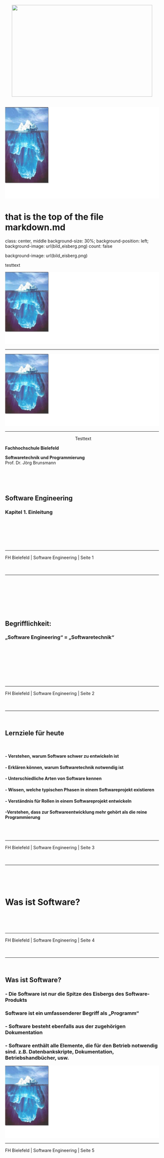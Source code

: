 <p align="center">
  <img width="460" height="300" src="http://www.fillmurray.com/460/300">
</p>


<p align="center">
  <img width="760" height="300" src="bild_eisberg.png">
</p>

# that is the top of the file markdown.md
class: center, middle
background-size: 30%;
background-position: left;
background-image: url(bild_eisberg.png)
count: false

background-image: url(bild_eisberg.png)

testtext

![bg original](bild_eisberg.png)

---

![bg original](bild_eisberg.png)

***
<p align="center">
  Testtext
<br/>

**Fachhochschule Bielefeld**  
<br/>

**Softwaretechnik und Programmierung**  
<br/>
Prof. Dr. Jörg Brunsmann
<br/>
<br/>
<br/>
</p>
<br/>

## Software Engineering  

### Kapitel 1. Einleitung  
<br/>
<br/>
<br/>
<br/>
<br/>

***
FH Bielefeld | Software Engineering | Seite 1  
<br/>
<br/>
<br/>





***
<br/>
<br/>
<br/>
<br/>
<br/>
<br/>

## Begrifflichkeit:  

### „Software Engineering“ = „Softwaretechnik“  
<br/>
<br/>
<br/>
<br/>
<br/>
<br/>
<br/>

***
FH Bielefeld | Software Engineering | Seite 2
<br/>
<br/>
<br/>





***
<br/>

## **Lernziele für heute**  
<br/>

#### - Verstehen, warum Software schwer zu entwickeln ist  
#### - Erklären können, warum Softwaretechnik notwendig ist  
#### - Unterschiedliche Arten von Software kennen  
#### - Wissen, welche typischen Phasen in einem Softwareprojekt existieren  
#### - Verständnis für Rollen in einem Softwareprojekt entwickeln  
#### -Verstehen, dass zur Softwareentwicklung mehr gehört als die reine Programmierung
<br/>
<br/>

***
FH Bielefeld | Software Engineering | Seite 3
<br/>
<br/>
<br/>





***
<br/>
<br/>
<br/>

# Was ist Software?
<br/>
<br/>
<br/>

***
FH Bielefeld | Software Engineering | Seite 4
<br/>
<br/>
<br/>





***
<br/>

## Was ist Software?

### - Die Software ist nur die Spitze des Eisbergs des Software-Produkts

### Software ist ein umfassenderer Begriff als „Programm“

### - Software besteht ebenfalls aus der zugehörigen Dokumentation
### - Software enthält alle Elemente, die für den Betrieb notwendig sind. z.B. Datenbankskripte, Dokumentation, Betriebshandbücher, usw.

![eisberg](bild_eisberg.png)

***
FH Bielefeld | Software Engineering | Seite 5
<br/>
<br/>
<br/>
